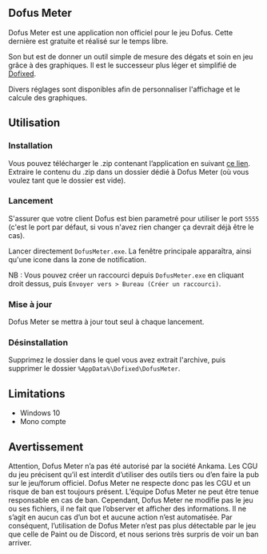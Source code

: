 ## Dofus Meter
Dofus Meter est une application non officiel pour le jeu Dofus. Cette dernière est gratuite et réalisé sur le temps libre.

Son but est de donner un outil simple de mesure des dégats et soin en jeu grâce à des graphiques. Il est le successeur plus léger et simplifié de [Dofixed](https://dofixed.github.io/).

Divers réglages sont disponibles afin de personnaliser l'affichage et le calcule des graphiques.

## Utilisation
### Installation

Vous pouvez télécharger le .zip contenant l’application en suivant [ce lien](https://github.com/DofusMeter/archive/raw/master/DofusMeter.zip).
Extraire le contenu du .zip dans un dossier dédié à Dofus Meter (où vous voulez tant que le dossier est vide).

### Lancement

S'assurer que votre client Dofus est bien parametré pour utiliser le port `5555` (c'est le port par défaut, si vous n'avez rien changer ça devrait déjà être le cas).

Lancer directement `DofusMeter.exe`.
La fenêtre principale apparaîtra, ainsi qu'une icone dans la zone de notification.

NB : Vous pouvez créer un raccourci depuis `DofusMeter.exe` en cliquant droit dessus, puis `Envoyer vers > Bureau (Créer un raccourci)`.

### Mise à jour

Dofus Meter se mettra à jour tout seul à chaque lancement.

### Désinstallation

Supprimez le dossier dans le quel vous avez extrait l'archive, puis supprimer le dossier `%AppData%\Dofixed\DofusMeter`.

## Limitations

*  Windows 10
*  Mono compte

## Avertissement

Attention, Dofus Meter n’a pas été autorisé par la société Ankama. Les CGU du jeu précisent qu’il est interdit d’utiliser des outils tiers ou d’en faire la pub sur le jeu/forum officiel. Dofus Meter ne respecte donc pas les CGU et un risque de ban est toujours présent. L’équipe Dofus Meter ne peut être tenue responsable en cas de ban. Cependant, Dofus Meter ne modifie pas le jeu ou ses fichiers, il ne fait que l’observer et afficher des informations. Il ne s’agit en aucun cas d’un bot et aucune action n’est automatisée. Par conséquent, l’utilisation de Dofus Meter n’est pas plus détectable par le jeu que celle de Paint ou de Discord, et nous serions très surpris de voir un ban arriver.
